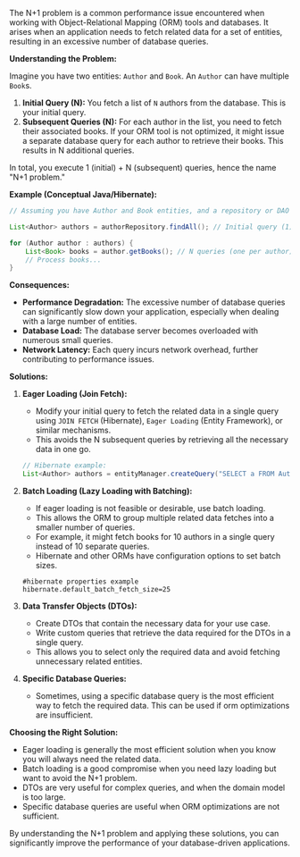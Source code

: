 The N+1 problem is a common performance issue encountered when working with Object-Relational Mapping (ORM) tools and databases. It arises when an application needs to fetch related data for a set of entities, resulting in an excessive number of database queries.

**Understanding the Problem:**

Imagine you have two entities: `Author` and `Book`. An `Author` can have multiple `Book`s.

1.  **Initial Query (N):** You fetch a list of `N` authors from the database. This is your initial query.
2.  **Subsequent Queries (N):** For each author in the list, you need to fetch their associated books. If your ORM tool is not optimized, it might issue a separate database query for each author to retrieve their books. This results in N additional queries.

In total, you execute 1 (initial) + N (subsequent) queries, hence the name "N+1 problem."

**Example (Conceptual Java/Hibernate):**

```java
// Assuming you have Author and Book entities, and a repository or DAO

List<Author> authors = authorRepository.findAll(); // Initial query (1)

for (Author author : authors) {
    List<Book> books = author.getBooks(); // N queries (one per author)
    // Process books...
}
```

**Consequences:**

* **Performance Degradation:** The excessive number of database queries can significantly slow down your application, especially when dealing with a large number of entities.
* **Database Load:** The database server becomes overloaded with numerous small queries.
* **Network Latency:** Each query incurs network overhead, further contributing to performance issues.

**Solutions:**

1.  **Eager Loading (Join Fetch):**
    * Modify your initial query to fetch the related data in a single query using `JOIN FETCH` (Hibernate), `Eager Loading` (Entity Framework), or similar mechanisms.
    * This avoids the N subsequent queries by retrieving all the necessary data in one go.

    ```java
    // Hibernate example:
    List<Author> authors = entityManager.createQuery("SELECT a FROM Author a JOIN FETCH a.books", Author.class).getResultList();
    ```

2.  **Batch Loading (Lazy Loading with Batching):**
    * If eager loading is not feasible or desirable, use batch loading.
    * This allows the ORM to group multiple related data fetches into a smaller number of queries.
    * For example, it might fetch books for 10 authors in a single query instead of 10 separate queries.
    * Hibernate and other ORMs have configuration options to set batch sizes.

    ```properties
    #hibernate properties example
    hibernate.default_batch_fetch_size=25
    ```

3.  **Data Transfer Objects (DTOs):**
    * Create DTOs that contain the necessary data for your use case.
    * Write custom queries that retrieve the data required for the DTOs in a single query.
    * This allows you to select only the required data and avoid fetching unnecessary related entities.

4.  **Specific Database Queries:**
    * Sometimes, using a specific database query is the most efficient way to fetch the required data. This can be used if orm optimizations are insufficient.

**Choosing the Right Solution:**

* Eager loading is generally the most efficient solution when you know you will always need the related data.
* Batch loading is a good compromise when you need lazy loading but want to avoid the N+1 problem.
* DTOs are very useful for complex queries, and when the domain model is too large.
* Specific database queries are useful when ORM optimizations are not sufficient.

By understanding the N+1 problem and applying these solutions, you can significantly improve the performance of your database-driven applications.
